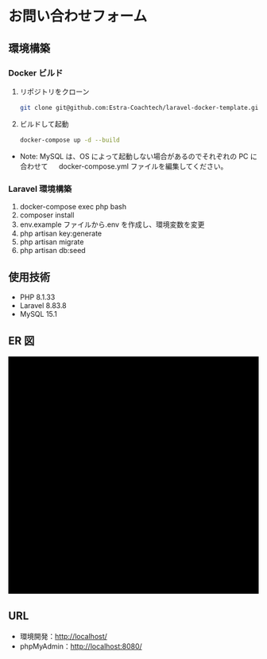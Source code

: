 # お問い合わせフォーム

## 環境構築

### Docker ビルド

1.  リポジトリをクローン
    ```bash
    git clone git@github.com:Estra-Coachtech/laravel-docker-template.git
    ```
2.  ビルドして起動

    ```bash
    docker-compose up -d --build

    ```

- Note:
  MySQL は、OS によって起動しない場合があるのでそれぞれの PC に合わせて 　 docker-compose.yml ファイルを編集してください。

### Laravel 環境構築

1. docker-compose exec php bash
2. composer install
3. env.example ファイルから.env を作成し、環境変数を変更
4. php artisan key:generate
5. php artisan migrate
6. php artisan db:seed

## 使用技術

- PHP 8.1.33
- Laravel 8.83.8
- MySQL 15.1

## ER 図

![ER図](docs/ER.drawio.png)

## URL

- 環境開発：<http://localhost/>
- phpMyAdmin：<http://localhost:8080/>
